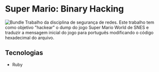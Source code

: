 # Super Mario: Binary Hacking
![Bundle](https://img.shields.io/gem/v/bundler.svg?color=red&label=bundler)
Trabalho da disciplina de segurança de redes.
Este trabalho tem como objetivo "hackear" o dump do jogo Super Mario World de SNES e traduzir a mensagem inicial do jogo para português modificando o código hexadecimal do arquivo.

## Tecnologias ##
* Ruby
